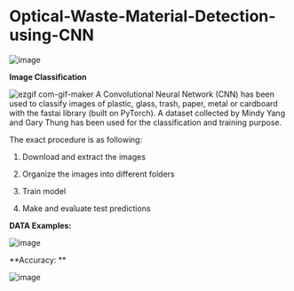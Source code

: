 # Optical-Waste-Material-Detection-using-CNN

![image](https://user-images.githubusercontent.com/53235310/135715951-edb6ad94-826d-4783-9d0d-56f2bc660c2a.png)

**Image Classification**

![ezgif com-gif-maker](https://user-images.githubusercontent.com/53235310/135720053-94ef4554-e62a-4d2b-8cbf-4b42b0698c9b.gif)
A Convolutional Neural Network (CNN) has been used to classify images of plastic, glass, trash, paper, metal or cardboard with the fastai library (built on PyTorch). A dataset collected by Mindy Yang and Gary Thung has been used for the classification and training purpose.

The exact procedure is as following:

1. Download and extract the images

2. Organize the images into different folders

3. Train model

4. Make and evaluate test predictions

**DATA Examples:**

![image](https://user-images.githubusercontent.com/53235310/135720208-042adf94-1156-456c-9286-e22c142d3e15.png)

**Accuracy: **

![image](https://user-images.githubusercontent.com/53235310/135720262-12f0585f-f262-4a36-ab0a-c6c50ed1fe39.png)
